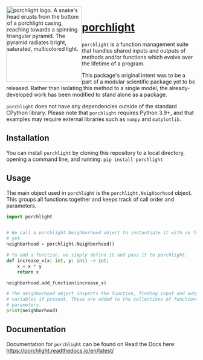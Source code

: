 <img src="docs/source/porchlight_logo.gif" width="200" height="200" alt="porchlight logo. A snake's head erupts from the bottom of a porchlight casing, reaching towards a spinning triangular pyramid. The pyramid radiates bright, saturated, multicolored light." style="float:left" />

[porchlight](https://porchlight.readthedocs.io/en/latest/)
==========

`porchlight` is a function management suite that handles shared inputs and
outputs of methods and/or functions which evolve over the lifetime of a program.

This package's original intent was to be a part of a modular scientific package
yet to be released. Rather than isolating this method to a single model, the
already-developed work has been modified to stand alone as a package.

`porchlight` does not have any dependencies outside of the standard CPython
library. Please note that `porchlight` requires Python 3.9\+, and that examples
may require external libraries such as `numpy` and `matplotlib`.

Installation
------------

You can install `porchlight` by cloning this repository to a local directory,
opening a command line, and running:
```pip install porchlight```

Usage
-----

The main object used in `porchlight` is the `porchlight.Neighborhood` object.
This groups all functions together and keeps track of call order and
parameters.

```python
import porchlight


# We call a porchlight.Neighborhood object to instantiate it with no functions
# yet.
neighborhood = porchlight.Neighborhood()

# To add a function, we simply define it and pass it to porchlight.
def increase_x(x: int, y: int) -> int:
    x = x * y
    return x

neighborhood.add_function(increase_x)

# The neighborhood object inspects the function, finding input and output
# variables if present. These are added to the collections of functions and
# parameters.
print(neighborhood)
```

Documentation
-----------

Documentation for `porchlight` can be found on Read the Docs here: https://porchlight.readthedocs.io/en/latest/
